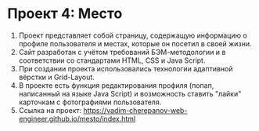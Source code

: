 # Проект 4: Место
1. Проект представляет собой страницу, содержащую информацию о профиле пользователя и местах, которые он посетил в своей жизни.
2. Сайт разработан с учётом требований БЭМ-методологии и в соответствии со стандартами HTML, CSS и Java Script.
3. При создании проекта использовались технологии адаптивной вёрстки и Grid-Layout.
4. В проекте есть функция редактирования профиля (попап, написанный на языке Java Script) и возможность ставить "лайки" карточкам с фотографиями пользователя.
5. Ссылка на проект: https://vadim-cherepanov-web-engineer.github.io/mesto/index.html